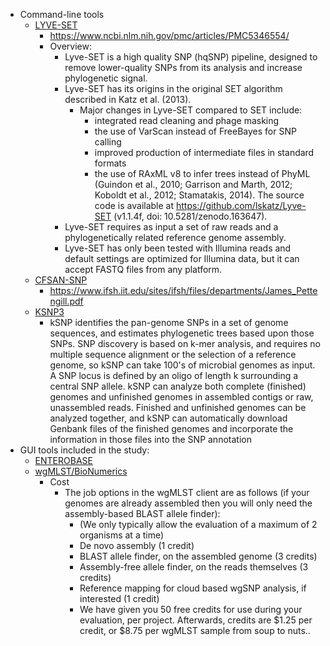 * Command-line tools
  * [LYVE-SET](https://github.com/lskatz/lyve-SET)
    * https://www.ncbi.nlm.nih.gov/pmc/articles/PMC5346554/
    * Overview:
      * Lyve-SET is a high quality SNP (hqSNP) pipeline, designed to remove lower-quality SNPs from its analysis and increase phylogenetic signal.
      * Lyve-SET has its origins in the original SET algorithm described in Katz et al. (2013).
        * Major changes in Lyve-SET compared to SET include:
          * integrated read cleaning and phage masking
          * the use of VarScan instead of FreeBayes for SNP calling
          * improved production of intermediate files in standard formats
          * the use of RAxML v8 to infer trees instead of PhyML (Guindon et al., 2010; Garrison and Marth, 2012; Koboldt et al., 2012; Stamatakis, 2014). The source code is available at https://github.com/lskatz/Lyve-SET (v1.1.4f, doi: 10.5281/zenodo.163647).
      *  Lyve-SET requires as input a set of raw reads and a phylogenetically related reference genome assembly.
        * Lyve-SET has only been tested with Illumina reads and default settings are optimized for Illumina data, but it can accept FASTQ files from any platform. 
  * [CFSAN-SNP](https://github.com/CFSAN-Biostatistics/snp-pipeline)
    * https://www.ifsh.iit.edu/sites/ifsh/files/departments/James_Pettengill.pdf
  * [KSNP3](https://sourceforge.net/projects/ksnp/files/)
    * kSNP identifies the pan-genome SNPs in a set of genome sequences, and estimates phylogenetic trees based upon those SNPs. SNP discovery is based on k-mer analysis, and requires no multiple sequence alignment or the selection of a reference genome, so kSNP can take 100's of microbial genomes as input. A SNP locus is defined by an oligo of length k surrounding a central SNP allele. kSNP can analyze both complete (finished) genomes and unfinished genomes in assembled contigs or raw, unassembled reads. Finished and unfinished genomes can be analyzed together, and kSNP can automatically download Genbank files of the finished genomes and incorporate the information in those files into the SNP annotation
* GUI tools included in the study:
  * [ENTEROBASE](https://github.com/zheminzhou/EToKi)
  * [wgMLST/BioNumerics](https://www.applied-maths.com/applications/wgmlst)
    * Cost
      * The job options in the wgMLST client are as follows (if your genomes are already assembled then you will only need the assembly-based BLAST allele finder):
        * (We only typically allow the evaluation of a maximum of 2 organisms at a time)
        * De novo assembly (1 credit)
        * BLAST allele finder, on the assembled genome (3 credits)
        * Assembly-free allele finder, on the reads themselves (3 credits)
        * Reference mapping for cloud based wgSNP analysis, if interested (1 credit) 
        * We have given you 50 free credits for use during your evaluation, per project. Afterwards, credits are $1.25 per credit, or $8.75 per wgMLST sample from soup to nuts..

